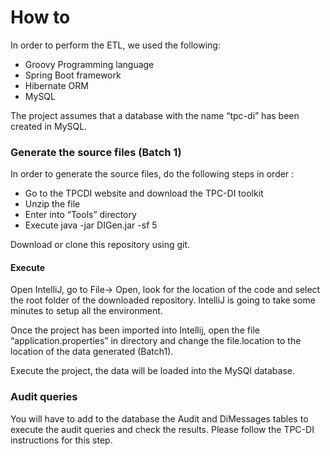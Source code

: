 # How to

In order to perform the ETL, we used the following: 
- Groovy Programming language
- Spring Boot framework
- Hibernate ORM
- MySQL

The project assumes that a database with the name “tpc-di” has been created in MySQL. 

### Generate the source files (Batch 1)
In order to generate the source files, do the following steps in order :
- Go to the TPCDI website and download the TPC-DI toolkit
- Unzip the file
- Enter into “Tools” directory
- Execute java -jar DIGen.jar -sf 5

Download or clone this repository using git. 

#### Execute
Open IntelliJ, go to File-> Open, look for the location of the code and select the root folder of the downloaded repository. IntelliJ is going to take some minutes to setup all the environment. 

Once the project has been imported into Intellij, open the file “application.properties” in directory and change the file.location to the location of the data generated (Batch1).

Execute the project, the data will be loaded into the MySQl database. 

### Audit queries
You will have to add to the database the Audit and DiMessages tables to execute the audit queries and check the results. Please follow the TPC-DI instructions for this step.
